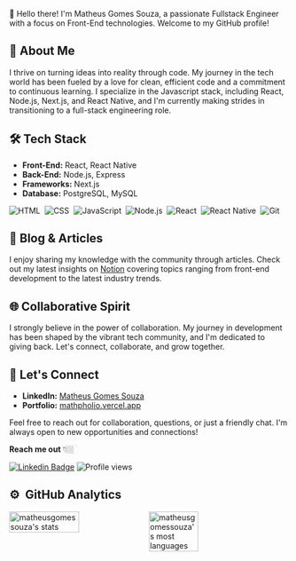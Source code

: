 👋 Hello there! I'm Matheus Gomes Souza, a passionate Fullstack Engineer with a focus on Front-End technologies. Welcome to my GitHub profile!

## 🚀 About Me

I thrive on turning ideas into reality through code. My journey in the tech world has been fueled by a love for clean, efficient code and a commitment to continuous learning. I specialize in the Javascript stack, including React, Node.js, Next.js, and React Native, and I'm currently making strides in transitioning to a full-stack engineering role.

## 🛠️ Tech Stack

- **Front-End:** React, React Native
- **Back-End:** Node.js, Express
- **Frameworks:** Next.js
- **Database:** PostgreSQL, MySQL

![HTML](https://img.shields.io/badge/-HTML-05122A?style=flat&logo=HTML5)&nbsp;
![CSS](https://img.shields.io/badge/-CSS-05122A?style=flat&logo=CSS3&logoColor=1572B6)&nbsp;
![JavaScript](https://img.shields.io/badge/-JavaScript-05122A?style=flat&logo=javascript)&nbsp;
![Node.js](https://img.shields.io/badge/-Node.js-05122A?style=flat&logo=node.js)&nbsp;
![React](https://img.shields.io/badge/-React-05122A?style=flat&logo=react)&nbsp;
![React Native](https://img.shields.io/badge/-React_Native-05122A?style=flat&logo=react_native)&nbsp;
![Git](https://img.shields.io/badge/-Git-05122A?style=flat&logo=git)&nbsp;


## 📝 Blog & Articles

I enjoy sharing my knowledge with the community through articles. Check out my latest insights on [Notion](https://www.notion.so/Web-Development-Docs-d1ebd3fda2d040e4810cc0e6447cf17b) covering topics ranging from front-end development to the latest industry trends.

## 🌐 Collaborative Spirit

I strongly believe in the power of collaboration. My journey in development has been shaped by the vibrant tech community, and I'm dedicated to giving back. Let's connect, collaborate, and grow together.



## 🤝 Let's Connect

- **LinkedIn:** [Matheus Gomes Souza](https://www.linkedin.com/in/matheus-gomes-de-souza/?locale=en_US)
- **Portfolio:** [mathpholio.vercel.app](https://mathpholio.vercel.app/)

Feel free to reach out for collaboration, questions, or just a friendly chat. I'm always open to new opportunities and connections!

**Reach me out** 👇🏼

 [![Linkedin Badge](https://img.shields.io/badge/-LinkedIn-blue?style=flat-square&logo=Linkedin&logoColor=white&link=https://www.linkedin.com/in/matheus-gomes-de-souza/)](https://www.linkedin.com/in/matheus-gomes-de-souza/)
 <img src="https://komarev.com/ghpvc/?username=matheusgomessouza&color=blue" alt="Profile views" />
 
 ## ⚙️ &nbsp;GitHub Analytics

<div style="display:flex">
<img width="50%" src="https://github-readme-stats.vercel.app/api?username=matheusgomessouza&show_icons=true&theme=tokyonight" alt="matheusgomessouza's stats"/>
<img width="42%" src="https://github-readme-stats.vercel.app/api/top-langs/?username=matheusgomessouza&layout=compact&theme=tokyonight" alt="matheusgomessouza's most languages"/>
</div>
